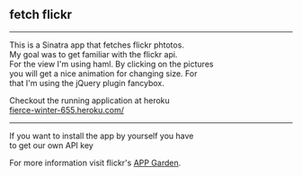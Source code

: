 ## fetch flickr
* * *
This is a Sinatra app that fetches flickr phtotos.  
My goal was to get familiar with the flickr api.  
For the view I'm using haml. By clicking on the pictures  
you will get a nice animation for changing size. For  
that I'm using the jQuery plugin fancybox.  

Checkout the running application at heroku  
[fierce-winter-655.heroku.com/](http://fierce-winter-655.heroku.com/)  
* * *
If you want to install the app by yourself you have  
to get our own API key  

For more information visit flickr's [APP Garden](http://www.flickr.com/services/api/).
